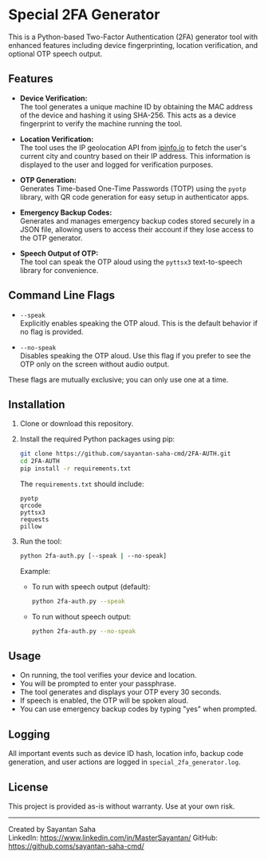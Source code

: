 # Special 2FA Generator

This is a Python-based Two-Factor Authentication (2FA) generator tool with enhanced features including device fingerprinting, location verification, and optional OTP speech output.

## Features

- **Device Verification:**  
  The tool generates a unique machine ID by obtaining the MAC address of the device and hashing it using SHA-256. This acts as a device fingerprint to verify the machine running the tool.

- **Location Verification:**  
  The tool uses the IP geolocation API from [ipinfo.io](https://ipinfo.io) to fetch the user's current city and country based on their IP address. This information is displayed to the user and logged for verification purposes.

- **OTP Generation:**  
  Generates Time-based One-Time Passwords (TOTP) using the `pyotp` library, with QR code generation for easy setup in authenticator apps.

- **Emergency Backup Codes:**  
  Generates and manages emergency backup codes stored securely in a JSON file, allowing users to access their account if they lose access to the OTP generator.

- **Speech Output of OTP:**  
  The tool can speak the OTP aloud using the `pyttsx3` text-to-speech library for convenience.

## Command Line Flags

- `--speak`  
  Explicitly enables speaking the OTP aloud. This is the default behavior if no flag is provided.

- `--no-speak`  
  Disables speaking the OTP aloud. Use this flag if you prefer to see the OTP only on the screen without audio output.

These flags are mutually exclusive; you can only use one at a time.

## Installation

1. Clone or download this repository.

2. Install the required Python packages using pip:

   ```bash
   git clone https://github.com/sayantan-saha-cmd/2FA-AUTH.git
   cd 2FA-AUTH
   pip install -r requirements.txt
   ```

   The `requirements.txt` should include:
   ```
   pyotp
   qrcode
   pyttsx3
   requests
   pillow
   ```

3. Run the tool:

   ```bash
   python 2fa-auth.py [--speak | --no-speak]
   ```

   Example:

   - To run with speech output (default):

     ```bash
     python 2fa-auth.py --speak
     ```

   - To run without speech output:

     ```bash
     python 2fa-auth.py --no-speak
     ```

## Usage

- On running, the tool verifies your device and location.
- You will be prompted to enter your passphrase.
- The tool generates and displays your OTP every 30 seconds.
- If speech is enabled, the OTP will be spoken aloud.
- You can use emergency backup codes by typing "yes" when prompted.

## Logging

All important events such as device ID hash, location info, backup code generation, and user actions are logged in `special_2fa_generator.log`.

## License

This project is provided as-is without warranty. Use at your own risk.

---

Created by Sayantan Saha  
LinkedIn: https://www.linkedin.com/in/MasterSayantan/ 
GitHub: https://github.coms/sayantan-saha-cmd/ 
